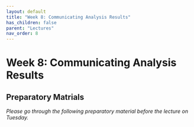 ```yaml
---
layout: default
title: "Week 8: Communicating Analysis Results"
has_children: false
parent: "Lectures"
nav_order: 8
---
```


# Week 8: Communicating Analysis Results

## Preparatory Matrials

_Please go through the following preparatory material before the lecture on Tuesday._